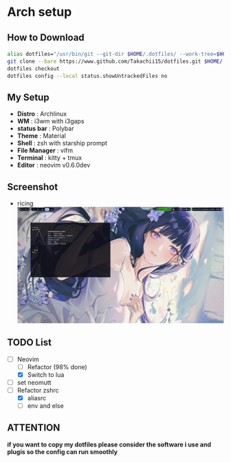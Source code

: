 # Arch setup

## How to Download

```sh  
alias dotfiles="/usr/bin/git --git-dir $HOME/.dotfiles/ --work-tree=$HOME"  
git clone --bare https://www.github.com/Takachii15/dotfiles.git $HOME/.dotfiles
dotfiles checkout  
dotfiles config --local status.showUntrackedFiles no
```

## My Setup

* **Distro** : Archlinux
* **WM** : i3wm with i3gaps
* **status bar** : Polybar
* **Theme** : Material
* **Shell** : zsh with starship prompt
* **File Manager** : vifm
* **Terminal** : kitty + tmux
* **Editor** : neovim v0.6.0dev

## Screenshot

* ricing
![Screenshot](./assets/ricing.png)

## TODO List

* [ ] Neovim
  * [ ] Refactor (98% done)
  * [x] Switch to lua
* [ ] set neomutt
* [ ] Refactor zshrc
  * [x] aliasrc
  * [ ] env and else

## ATTENTION

**if you want to copy my dotfiles please consider the software i use and plugis so the config can run smoothly**
